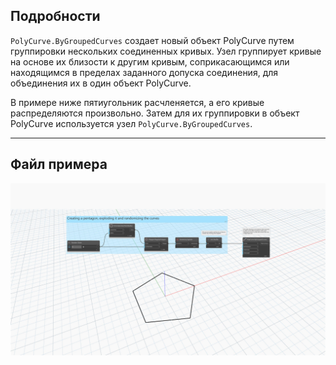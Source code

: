 <!--- Autodesk.DesignScript.Geometry.PolyCurve.ByGroupedCurves(curves, joinTolerance, trimCurves, trimLength) --->
<!--- 6Z5ORNUUOKVQFG6ZBYHMWKQR457NCZXFTI27PNFF3MSQGVPTVZ2A --->
## Подробности
`PolyCurve.ByGroupedCurves` создает новый объект PolyCurve путем группировки нескольких соединенных кривых. Узел группирует кривые на основе их близости к другим кривым, соприкасающимся или находящимся в пределах заданного допуска соединения, для объединения их в один объект PolyCurve.

В примере ниже пятиугольник расчленяется, а его кривые распределяются произвольно. Затем для их группировки в объект PolyCurve используется узел `PolyCurve.ByGroupedCurves`.
___
## Файл примера

![PolyCurve.ByGroupedCurves](./6Z5ORNUUOKVQFG6ZBYHMWKQR457NCZXFTI27PNFF3MSQGVPTVZ2A_img.jpg)
